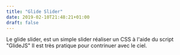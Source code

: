 ```yaml
---
title: "Glide Slider"
date: 2019-02-10T21:48:21+01:00
draft: false
---
```


Le glide slider, est un simple slider réaliser un CSS à l'aide du script "GlideJS" Il est très pratique pour contrinuer avec le ciel.